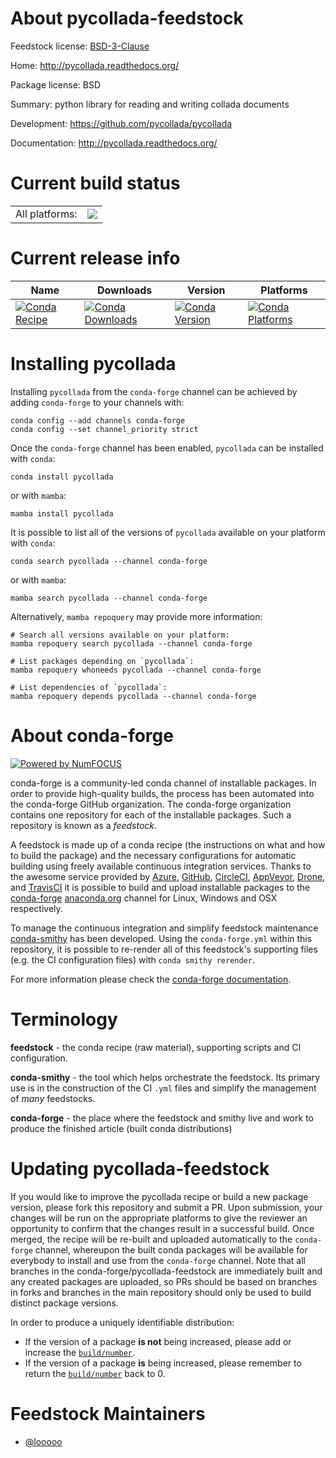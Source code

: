 About pycollada-feedstock
=========================

Feedstock license: [BSD-3-Clause](https://github.com/conda-forge/pycollada-feedstock/blob/main/LICENSE.txt)

Home: http://pycollada.readthedocs.org/

Package license: BSD

Summary: python library for reading and writing collada documents

Development: https://github.com/pycollada/pycollada

Documentation: http://pycollada.readthedocs.org/

Current build status
====================


<table><tr><td>All platforms:</td>
    <td>
      <a href="https://dev.azure.com/conda-forge/feedstock-builds/_build/latest?definitionId=9078&branchName=main">
        <img src="https://dev.azure.com/conda-forge/feedstock-builds/_apis/build/status/pycollada-feedstock?branchName=main">
      </a>
    </td>
  </tr>
</table>

Current release info
====================

| Name | Downloads | Version | Platforms |
| --- | --- | --- | --- |
| [![Conda Recipe](https://img.shields.io/badge/recipe-pycollada-green.svg)](https://anaconda.org/conda-forge/pycollada) | [![Conda Downloads](https://img.shields.io/conda/dn/conda-forge/pycollada.svg)](https://anaconda.org/conda-forge/pycollada) | [![Conda Version](https://img.shields.io/conda/vn/conda-forge/pycollada.svg)](https://anaconda.org/conda-forge/pycollada) | [![Conda Platforms](https://img.shields.io/conda/pn/conda-forge/pycollada.svg)](https://anaconda.org/conda-forge/pycollada) |

Installing pycollada
====================

Installing `pycollada` from the `conda-forge` channel can be achieved by adding `conda-forge` to your channels with:

```
conda config --add channels conda-forge
conda config --set channel_priority strict
```

Once the `conda-forge` channel has been enabled, `pycollada` can be installed with `conda`:

```
conda install pycollada
```

or with `mamba`:

```
mamba install pycollada
```

It is possible to list all of the versions of `pycollada` available on your platform with `conda`:

```
conda search pycollada --channel conda-forge
```

or with `mamba`:

```
mamba search pycollada --channel conda-forge
```

Alternatively, `mamba repoquery` may provide more information:

```
# Search all versions available on your platform:
mamba repoquery search pycollada --channel conda-forge

# List packages depending on `pycollada`:
mamba repoquery whoneeds pycollada --channel conda-forge

# List dependencies of `pycollada`:
mamba repoquery depends pycollada --channel conda-forge
```


About conda-forge
=================

[![Powered by
NumFOCUS](https://img.shields.io/badge/powered%20by-NumFOCUS-orange.svg?style=flat&colorA=E1523D&colorB=007D8A)](https://numfocus.org)

conda-forge is a community-led conda channel of installable packages.
In order to provide high-quality builds, the process has been automated into the
conda-forge GitHub organization. The conda-forge organization contains one repository
for each of the installable packages. Such a repository is known as a *feedstock*.

A feedstock is made up of a conda recipe (the instructions on what and how to build
the package) and the necessary configurations for automatic building using freely
available continuous integration services. Thanks to the awesome service provided by
[Azure](https://azure.microsoft.com/en-us/services/devops/), [GitHub](https://github.com/),
[CircleCI](https://circleci.com/), [AppVeyor](https://www.appveyor.com/),
[Drone](https://cloud.drone.io/welcome), and [TravisCI](https://travis-ci.com/)
it is possible to build and upload installable packages to the
[conda-forge](https://anaconda.org/conda-forge) [anaconda.org](https://anaconda.org/)
channel for Linux, Windows and OSX respectively.

To manage the continuous integration and simplify feedstock maintenance
[conda-smithy](https://github.com/conda-forge/conda-smithy) has been developed.
Using the ``conda-forge.yml`` within this repository, it is possible to re-render all of
this feedstock's supporting files (e.g. the CI configuration files) with ``conda smithy rerender``.

For more information please check the [conda-forge documentation](https://conda-forge.org/docs/).

Terminology
===========

**feedstock** - the conda recipe (raw material), supporting scripts and CI configuration.

**conda-smithy** - the tool which helps orchestrate the feedstock.
                   Its primary use is in the construction of the CI ``.yml`` files
                   and simplify the management of *many* feedstocks.

**conda-forge** - the place where the feedstock and smithy live and work to
                  produce the finished article (built conda distributions)


Updating pycollada-feedstock
============================

If you would like to improve the pycollada recipe or build a new
package version, please fork this repository and submit a PR. Upon submission,
your changes will be run on the appropriate platforms to give the reviewer an
opportunity to confirm that the changes result in a successful build. Once
merged, the recipe will be re-built and uploaded automatically to the
`conda-forge` channel, whereupon the built conda packages will be available for
everybody to install and use from the `conda-forge` channel.
Note that all branches in the conda-forge/pycollada-feedstock are
immediately built and any created packages are uploaded, so PRs should be based
on branches in forks and branches in the main repository should only be used to
build distinct package versions.

In order to produce a uniquely identifiable distribution:
 * If the version of a package **is not** being increased, please add or increase
   the [``build/number``](https://docs.conda.io/projects/conda-build/en/latest/resources/define-metadata.html#build-number-and-string).
 * If the version of a package **is** being increased, please remember to return
   the [``build/number``](https://docs.conda.io/projects/conda-build/en/latest/resources/define-metadata.html#build-number-and-string)
   back to 0.

Feedstock Maintainers
=====================

* [@looooo](https://github.com/looooo/)

